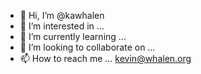 - 👋 Hi, I’m @kawhalen
- 👀 I’m interested in ...
- 🌱 I’m currently learning ...
- 💞️ I’m looking to collaborate on ...
- 📫 How to reach me ... kevin@whalen.org

<!---
kawhalen/kawhalen is a ✨ special ✨ repository because its `README.md` (this file) appears on your GitHub profile.
You can click the Preview link to take a look at your changes.
--->
